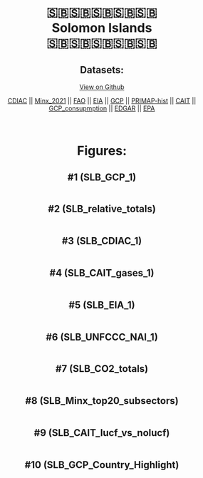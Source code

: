 
<center>
<h1 align="center">
🇸🇧🇸🇧🇸🇧🇸🇧🇸🇧
<br>
Solomon Islands
<br>
🇸🇧🇸🇧🇸🇧🇸🇧🇸🇧
</h1>
<h2>Datasets:</h2>
<p><a href="https://github.com/dquintani/GreenhouseData/tree/master/country_data/SLB_Solomon Islands/data">View on Github</a>
<br></p><p><a href="data/SLB_CDIAC.csv">CDIAC</a> || <a href="data/SLB_Minx_2021.csv">Minx_2021</a> || <a href="data/SLB_FAO.csv">FAO</a> || <a href="data/SLB_EIA.csv">EIA</a> || <a href="data/SLB_GCP.csv">GCP</a> || <a href="data/SLB_PRIMAP-hist.csv">PRIMAP-hist</a> || <a href="data/SLB_CAIT.csv">CAIT</a> || <a href="data/SLB_GCP_consupmption.csv">GCP_consupmption</a> || <a href="data/SLB_EDGAR.csv">EDGAR</a> || <a href="data/SLB_EPA.csv">EPA</a></p><p><br></p>
<h1>Figures:</h1><h2>#1 (SLB_GCP_1)</h2>
<p><img alt="" src="figures/SLB_GCP_1.png" /></p><h2>#2 (SLB_relative_totals)</h2>
<p><img alt="" src="figures/SLB_relative_totals.png" /></p><h2>#3 (SLB_CDIAC_1)</h2>
<p><img alt="" src="figures/SLB_CDIAC_1.png" /></p><h2>#4 (SLB_CAIT_gases_1)</h2>
<p><img alt="" src="figures/SLB_CAIT_gases_1.png" /></p><h2>#5 (SLB_EIA_1)</h2>
<p><img alt="" src="figures/SLB_EIA_1.png" /></p><h2>#6 (SLB_UNFCCC_NAI_1)</h2>
<p><img alt="" src="figures/SLB_UNFCCC_NAI_1.png" /></p><h2>#7 (SLB_CO2_totals)</h2>
<p><img alt="" src="figures/SLB_CO2_totals.png" /></p><h2>#8 (SLB_Minx_top20_subsectors)</h2>
<p><img alt="" src="figures/SLB_Minx_top20_subsectors.png" /></p><h2>#9 (SLB_CAIT_lucf_vs_nolucf)</h2>
<p><img alt="" src="figures/SLB_CAIT_lucf_vs_nolucf.png" /></p><h2>#10 (SLB_GCP_Country_Highlight)</h2>
<p><img alt="" src="figures/SLB_GCP_Country_Highlight.png" /></p>